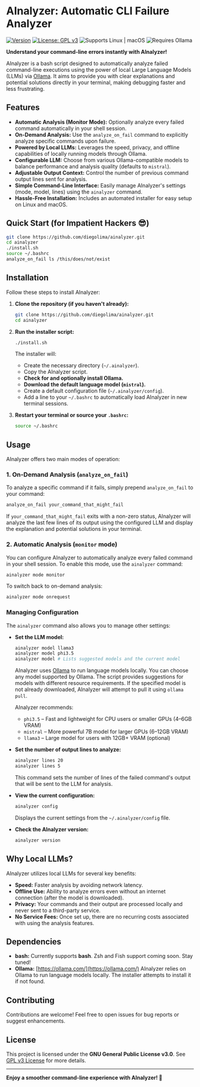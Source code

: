 # AInalyzer: Automatic CLI Failure Analyzer

[![Version](https://img.shields.io/badge/version-0.1.0-blue.svg?cacheSeconds=2592000)](https://github.com/diegolima/ainalyzer/releases/tag/v0.1.0)
[![License: GPL v3](https://img.shields.io/badge/License-GPLv3-blue.svg)](https://www.gnu.org/licenses/gpl-3.0)
![Supports Linux | macOS](https://img.shields.io/badge/platform-Linux%20%7C%20macOS-lightgrey)
![Requires Ollama](https://img.shields.io/badge/requires-Ollama-orange)

**Understand your command-line errors instantly with AInalyzer!**

AInalyzer is a bash script designed to automatically analyze failed command-line executions using the power of local Large Language Models (LLMs) via [Ollama](https://ollama.com/). It aims to provide you with clear explanations and potential solutions directly in your terminal, making debugging faster and less frustrating.

## Features

* **Automatic Analysis (Monitor Mode):** Optionally analyze every failed command automatically in your shell session.
* **On-Demand Analysis:** Use the `analyze_on_fail` command to explicitly analyze specific commands upon failure.
* **Powered by Local LLMs:** Leverages the speed, privacy, and offline capabilities of locally running models through Ollama.
* **Configurable LLM:** Choose from various Ollama-compatible models to balance performance and analysis quality (defaults to `mistral`).
* **Adjustable Output Context:** Control the number of previous command output lines sent for analysis.
* **Simple Command-Line Interface:** Easily manage AInalyzer's settings (mode, model, lines) using the `ainalyzer` command.
* **Hassle-Free Installation:** Includes an automated installer for easy setup on Linux and macOS.

## Quick Start (for Impatient Hackers 😎)

```bash
git clone https://github.com/diegolima/ainalyzer.git
cd ainalyzer
./install.sh
source ~/.bashrc
analyze_on_fail ls /this/does/not/exist
```

## Installation

Follow these steps to install AInalyzer:

1.  **Clone the repository (if you haven't already):**
    ```bash
    git clone https://github.com/diegolima/ainalyzer.git
    cd ainalyzer
    ```

2.  **Run the installer script:**
    ```bash
    ./install.sh
    ```
    The installer will:
    * Create the necessary directory (`~/.ainalyzer`).
    * Copy the AInalyzer script.
    * **Check for and optionally install Ollama.**
    * **Download the default language model (`mistral`).**
    * Create a default configuration file (`~/.ainalyzer/config`).
    * Add a line to your `~/.bashrc` to automatically load AInalyzer in new terminal sessions.

3.  **Restart your terminal or source your `.bashrc`:**
    ```bash
    source ~/.bashrc
    ```

## Usage

AInalyzer offers two main modes of operation:

### 1. On-Demand Analysis (`analyze_on_fail`)

To analyze a specific command if it fails, simply prepend `analyze_on_fail` to your command:

```bash
analyze_on_fail your_command_that_might_fail
```

If `your_command_that_might_fail` exits with a non-zero status, AInalyzer will analyze the last few lines of its output using the configured LLM and display the explanation and potential solutions in your terminal.

### 2. Automatic Analysis (`monitor` mode)

You can configure AInalyzer to automatically analyze every failed command in your shell session. To enable this mode, use the `ainalyzer` command:

```bash
ainalyzer mode monitor
```

To switch back to on-demand analysis:

```bash
ainalyzer mode onrequest
```

### Managing Configuration

The `ainalyzer` command also allows you to manage other settings:

  * **Set the LLM model:**

    ```bash
    ainalyzer model llama3
    ainalyzer model phi3.5
    ainalyzer model # Lists suggested models and the current model
    ```

    AInalyzer uses [Ollama](https://ollama.com/) to run language models locally. You can choose any model supported by Ollama. The script provides suggestions for models with different resource requirements. If the specified model is not already downloaded, AInalyzer will attempt to pull it using `ollama pull`.

    AInalyzer recommends:
      - `phi3.5` – Fast and lightweight for CPU users or smaller GPUs (4–6GB VRAM)
      - `mistral` – More powerful 7B model for larger GPUs (6–12GB VRAM)
      - `llama3` – Large model for users with 12GB+ VRAM (optional)

  * **Set the number of output lines to analyze:**

    ```bash
    ainalyzer lines 20
    ainalyzer lines 5
    ```

    This command sets the number of lines of the failed command's output that will be sent to the LLM for analysis.

  * **View the current configuration:**

    ```bash
    ainalyzer config
    ```

    Displays the current settings from the `~/.ainalyzer/config` file.

  * **Check the AInalyzer version:**

    ```bash
    ainalyzer version
    ```

## Why Local LLMs?

AInalyzer utilizes local LLMs for several key benefits:

  * **Speed:** Faster analysis by avoiding network latency.
  * **Offline Use:** Ability to analyze errors even without an internet connection (after the model is downloaded).
  * **Privacy:** Your commands and their output are processed locally and never sent to a third-party service.
  * **No Service Fees:** Once set up, there are no recurring costs associated with using the analysis features.

## Dependencies

  * **bash:** Currently supports **bash**. Zsh and Fish support coming soon. Stay tuned!
  * **Ollama:** [https://ollama.com/](https://ollama.com/) AInalyzer relies on Ollama to run language models locally. The installer attempts to install it if not found.

## Contributing

Contributions are welcome! Feel free to open issues for bug reports or suggest enhancements.

## License

This project is licensed under the **GNU General Public License v3.0**. See [GPL v3 License](https://www.gnu.org/licenses/gpl-3.0.en.html) for more details.

-----

**Enjoy a smoother command-line experience with AInalyzer! 🚀**